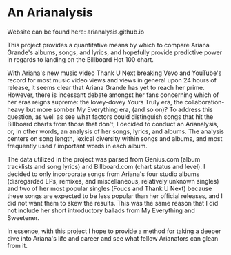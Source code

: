 # An Arianalysis

Website can be found here: arianalysis.github.io

This project provides a quantitative means by which to compare Ariana Grande's albums, songs, and lyrics, and hopefully provide predictive power in regards to landing on the Billboard Hot 100 chart.

With Ariana's new music video Thank U Next breaking Vevo and YouTube's record for most music video views and views in general upon 24 hours of release, it seems clear that Ariana Grande has yet to reach her prime. However, there is incessant debate amongst her fans concerning which of her eras reigns supreme: the lovey-dovey Yours Truly era, the collaboration-heavy but more somber My Everything era, (and so on)? To address this question, as well as see what factors could distinguish songs that hit the Billboard charts from those that don't, I decided to conduct an Arianalysis, or, in other words, an analysis of her songs, lyrics, and albums. The analysis centers on song length, lexical diversity within songs and albums, and most frequently used / important words in each album.

The data utilized in the project was parsed from Genius.com (album tracklists and song lyrics) and Billboard.com (chart status and level).
I decided to only incorporate songs from Ariana's four studio albums (disregarded EPs, remixes, and miscellaneous, relatively unknown singles) and two of her most popular singles (Foucs and Thank U Next) because these songs are expected to be less popular than her official releases, and I did not want them to skew the results. This was the same reason that I did not include her short introductory ballads from My Everything and Sweetener.

In essence, with this project I hope to provide a method for taking a deeper dive into Ariana's life and career and see what fellow Arianators can glean from it.
